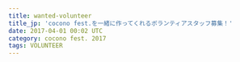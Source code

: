 ```yaml
---
title: wanted-volunteer
title_jp: 'cocono fest.を一緒に作ってくれるボランティアスタッフ募集！'
date: 2017-04-01 00:02 UTC
category: cocono fest. 2017
tags: VOLUNTEER
---
```

